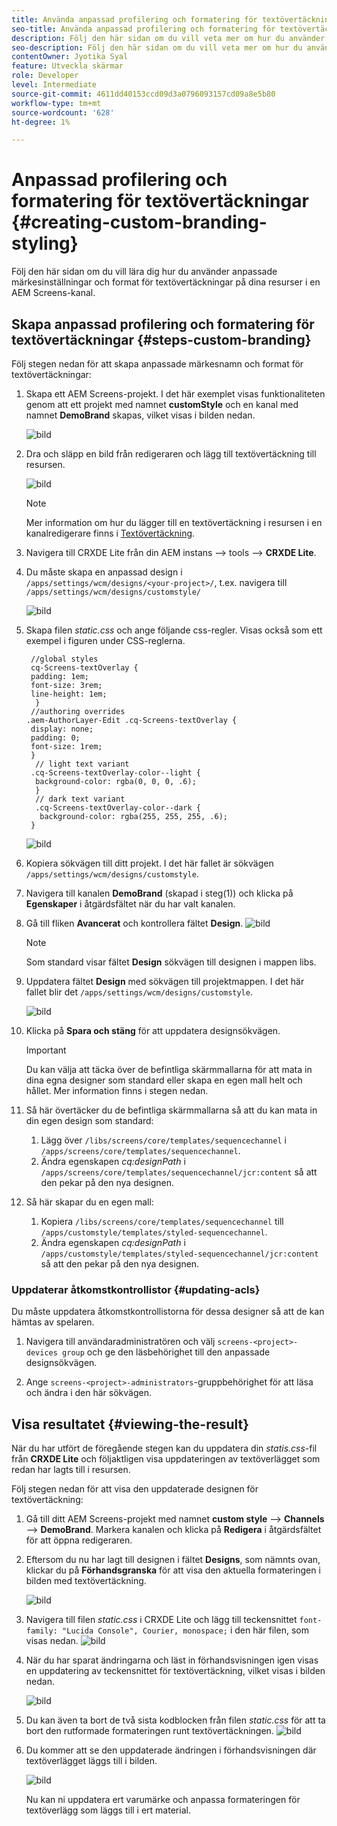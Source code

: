 ```yaml
---
title: Använda anpassad profilering och formatering för textövertäckningar
seo-title: Använda anpassad profilering och formatering för textövertäckningar
description: Följ den här sidan om du vill veta mer om hur du använder anpassad profilering och formatering för textövertäckningar.
seo-description: Följ den här sidan om du vill veta mer om hur du använder anpassad profilering och formatering för textövertäckningar.
contentOwner: Jyotika Syal
feature: Utveckla skärmar
role: Developer
level: Intermediate
source-git-commit: 4611dd40153ccd09d3a0796093157cd09a8e5b80
workflow-type: tm+mt
source-wordcount: '628'
ht-degree: 1%

---
```



# Anpassad profilering och formatering för textövertäckningar {#creating-custom-branding-styling}

Följ den här sidan om du vill lära dig hur du använder anpassade märkesinställningar och format för textövertäckningar på dina resurser i en AEM Screens-kanal.

## Skapa anpassad profilering och formatering för textövertäckningar {#steps-custom-branding}

Följ stegen nedan för att skapa anpassade märkesnamn och format för textövertäckningar:

1. Skapa ett AEM Screens-projekt. I det här exemplet visas funktionaliteten genom att ett projekt med namnet **customStyle** och en kanal med namnet **DemoBrand** skapas, vilket visas i bilden nedan.

   ![bild](/help/user-guide/assets/custom-brand/custom-brand1.png)

1. Dra och släpp en bild från redigeraren och lägg till textövertäckning till resursen.

   ![bild](/help/user-guide/assets/custom-brand/custom-brand2.png)

   >[!NOTE]
   >Mer information om hur du lägger till en textövertäckning i resursen i en kanalredigerare finns i [Textövertäckning](/help/user-guide/text-overlay.md).

1. Navigera till CRXDE Lite från din AEM instans —> tools —> **CRXDE Lite**.

1. Du måste skapa en anpassad design i `/apps/settings/wcm/designs/<your-project>/`, t.ex. navigera till `/apps/settings/wcm/designs/customstyle/`

   ![bild](/help/user-guide/assets/custom-brand/custom-brand3.png)

1. Skapa filen *static.css* och ange följande css-regler. Visas också som ett exempel i figuren under CSS-reglerna.

   ```shell
    //global styles
    cq-Screens-textOverlay {
    padding: 1em;
    font-size: 3rem;
    line-height: 1em;
     }
    //authoring overrides
   .aem-AuthorLayer-Edit .cq-Screens-textOverlay {
    display: none;
    padding: 0;
    font-size: 1rem;
    }
     // light text variant
    .cq-Screens-textOverlay-color--light {
     background-color: rgba(0, 0, 0, .6);
     }
     // dark text variant
     .cq-Screens-textOverlay-color--dark {
      background-color: rgba(255, 255, 255, .6);
    }
   ```

   ![bild](/help/user-guide/assets/custom-brand/custom-brand4.png)

1. Kopiera sökvägen till ditt projekt. I det här fallet är sökvägen `/apps/settings/wcm/designs/customstyle`.

1. Navigera till kanalen **DemoBrand** (skapad i steg(1)) och klicka på **Egenskaper** i åtgärdsfältet när du har valt kanalen.

1. Gå till fliken **Avancerat** och kontrollera fältet **Design**.
   ![bild](/help/user-guide/assets/custom-brand/custom-brand5.png)

   >[!NOTE]
   >Som standard visar fältet **Design** sökvägen till designen i mappen libs.

1. Uppdatera fältet **Design** med sökvägen till projektmappen. I det här fallet blir det `/apps/settings/wcm/designs/customstyle`.

   ![bild](/help/user-guide/assets/custom-brand/custom-brand6.png)

1. Klicka på **Spara och stäng** för att uppdatera designsökvägen.

   >[!IMPORTANT]
   >Du kan välja att täcka över de befintliga skärmmallarna för att mata in dina egna designer som standard eller skapa en egen mall helt och hållet. Mer information finns i stegen nedan.

1. Så här övertäcker du de befintliga skärmmallarna så att du kan mata in din egen design som standard:

   1. Lägg över `/libs/screens/core/templates/sequencechannel` i `/apps/screens/core/templates/sequencechannel`.
   1. Ändra egenskapen *cq:designPath* i `/apps/screens/core/templates/sequencechannel/jcr:content` så att den pekar på den nya designen.

1. Så här skapar du en egen mall:
   1. Kopiera `/libs/screens/core/templates/sequencechannel` till `/apps/customstyle/templates/styled-sequencechannel`.
   1. Ändra egenskapen *cq:designPath* i `/apps/customstyle/templates/styled-sequencechannel/jcr:content` så att den pekar på den nya designen.


### Uppdaterar åtkomstkontrollistor {#updating-acls}

Du måste uppdatera åtkomstkontrollistorna för dessa designer så att de kan hämtas av spelaren.

1. Navigera till användaradministratören och välj `screens-<project>-devices group` och ge den läsbehörighet till den anpassade designsökvägen.

1. Ange `screens-<project>-administrators`-gruppbehörighet för att läsa och ändra i den här sökvägen.

## Visa resultatet {#viewing-the-result}

När du har utfört de föregående stegen kan du uppdatera din *statis.css*-fil från **CRXDE Lite** och följaktligen visa uppdateringen av textöverlägget som redan har lagts till i resursen.

Följ stegen nedan för att visa den uppdaterade designen för textövertäckning:

1. Gå till ditt AEM Screens-projekt med namnet **custom style** —> **Channels** —> **DemoBrand**. Markera kanalen och klicka på **Redigera** i åtgärdsfältet för att öppna redigeraren.

1. Eftersom du nu har lagt till designen i fältet **Designs**, som nämnts ovan, klickar du på **Förhandsgranska** för att visa den aktuella formateringen i bilden med textövertäckning.

   ![bild](/help/user-guide/assets/custom-brand/custom-brand7.png)

1. Navigera till filen *static.css* i CRXDE Lite och lägg till teckensnittet `font-family: "Lucida Console", Courier, monospace;` i den här filen, som visas nedan.
   ![bild](/help/user-guide/assets/custom-brand/custom-brand8.png)

1. När du har sparat ändringarna och läst in förhandsvisningen igen visas en uppdatering av teckensnittet för textövertäckning, vilket visas i bilden nedan.

   ![bild](/help/user-guide/assets/custom-brand/custom-brand9.png)

1. Du kan även ta bort de två sista kodblocken från filen *static.css* för att ta bort den rutformade formateringen runt textövertäckningen.
   ![bild](/help/user-guide/assets/custom-brand/custom-brand10.png)

1. Du kommer att se den uppdaterade ändringen i förhandsvisningen där textöverlägget läggs till i bilden.

   ![bild](/help/user-guide/assets/custom-brand/custom-brand11.png)

   Nu kan ni uppdatera ert varumärke och anpassa formateringen för textöverlägg som läggs till i ert material.









